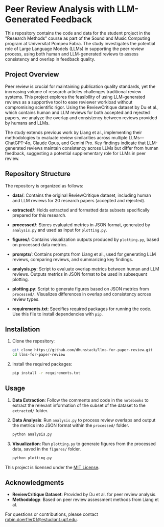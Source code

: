 # Peer Review Analysis with LLM-Generated Feedback

This repository contains the code and data for the student project in the "Research Methods" course as part of the Sound and Music Computing program at Universitat Pompeu Fabra. The study investigates the potential role of Large Language Models (LLMs) in supporting the peer review process, using both human and LLM-generated reviews to assess consistency and overlap in feedback quality.

## Project Overview

Peer review is crucial for maintaining publication quality standards, yet the increasing volume of research articles challenges traditional review systems. This project explores the feasibility of using LLM-generated reviews as a supportive tool to ease reviewer workload without compromising scientific rigor. Using the ReviewCritique dataset by Du et al., which contains human and LLM reviews for both accepted and rejected papers, we analyze the overlap and consistency between reviews provided by humans and LLMs.

The study extends previous work by Liang et al., implementing their methodologies to evaluate review similarities across multiple LLMs—ChatGPT-4o, Claude Opus, and Gemini Pro. Key findings indicate that LLM-generated reviews maintain consistency across LLMs but differ from human feedback, suggesting a potential supplementary role for LLMs in peer review.

## Repository Structure

The repository is organized as follows:

- **data/**: Contains the original ReviewCritique dataset, including human and LLM reviews for 20 research papers (accepted and rejected).
  
- **extracted/**: Holds extracted and formatted data subsets specifically prepared for this research.

- **processed/**: Stores evaluated metrics in JSON format, generated by `analysis.py` and used as input for `plotting.py`.

- **figures/**: Contains visualization outputs produced by `plotting.py`, based on processed data metrics.

- **prompts/**: Contains prompts from Liang et al., used for generating LLM reviews, comparing reviews, and summarizing key findings.

- **analysis.py**: Script to evaluate overlap metrics between human and LLM reviews. Outputs metrics in JSON format to be used in subsequent plotting.

- **plotting.py**: Script to generate figures based on JSON metrics from `processed/`. Visualizes differences in overlap and consistency across review types.

- **requirements.txt**: Specifies required packages for running the code. Use this file to install dependencies with `pip`.

## Installation

1. Clone the repository:
   ```bash
   git clone https://github.com/dhunstack/llms-for-paper-review.git
   cd llms-for-paper-review

2. Install the required packages:
   ```bash
   pip install -r requirements.txt

## Usage

1. **Data Extraction**: Follow the comments and code in the `notebooks` to extract the relevant information of the subset of the dataset to the `extracted/` folder.

1. **Data Analysis**: Run `analysis.py` to process review overlaps and output the metrics into JSON format within the `processed/` folder.
   ```bash
   python analysis.py

2. **Visualization**: Run `plotting.py` to generate figures from the processed data, saved in the `figures/` folder.
   ```bash
   python plotting.py

This project is licensed under the [MIT License](https://opensource.org/license/mit).

## Acknowledgments

- **ReviewCritique Dataset**: Provided by Du et al. for peer review analysis.
- **Methodology**: Based on peer review assessment methods from Liang et al.

For questions or contributions, please contact [robin.doerfler01@estudiant.upf.edu](mailto:robin.doerfler01@estudiant.upf.edu).
